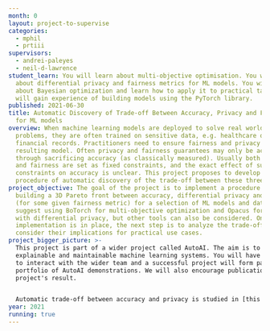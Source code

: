 ```yaml
---
month: 0
layout: project-to-supervise
categories:
  - mphil
  - prtiii
supervisors:
  - andrei-paleyes
  - neil-d-lawrence
student_learn: You will learn about multi-objective optimisation. You will learn
  about differential privacy and fairness metrics for ML models. You will learn
  about Bayesian optimization and learn how to apply it to practical tasks. You
  will gain experience of building models using the PyTorch library.
published: 2021-06-30
title: Automatic Discovery of Trade-off Between Accuracy, Privacy and Fairness
  for ML models
overview: When machine learning models are deployed to solve real world
  problems, they are often trained on sensitive data, e.g. healthcare or
  financial records. Practitioners need to ensure fairness and privacy of the
  resulting model. Often privacy and fairness guarantees may only be achieved
  through sacrificing accuracy (as classically measured). Usually both privacy
  and fairness are set as fixed constraints, and the exact effect of such
  constraints on accuracy is unclear. This project proposes to develop a
  procedure of automatic discovery of the trade-off between these three metrics.
project_objective: The goal of the project is to implement a procedure of
  building a 3D Pareto front between accuracy, differential privacy and fairness
  (for some given fairness metric) for a selection of ML models and datasets. We
  suggest using BoTorch for multi-objective optimization and Opacus for training
  with differential privacy, but other tools can also be considered. Once the
  implementation is in place, the next step is to analyze the trade-offs and
  consider their implications for practical use cases.
project_bigger_picture: >-
  This project is part of a wider project called AutoAI. The aim is to build
  explainable and maintainable machine learning systems. You will have a chance
  to interact with the wider team and a successful project will form part of the
  portfolio of AutoAI demonstrations. We will also encourage publication of the
  project's result.


  Automatic trade-off between accuracy and privacy is studied in [this paper](https://arxiv.org/abs/1905.10862), and this project is a direct continuation of that work. Three-way trade-offs between accuracy, fairness and privacy were also [considered before](https://arxiv.org/abs/2102.05975), but not in a fully automated fashion.
year: 2021
running: true
---
```

